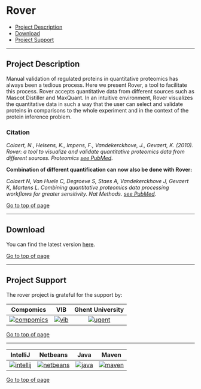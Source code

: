 # Rover

 * [Project Description](#project-description)
 * [Download](#download)
 * [Project Support](#project-support)

----

## Project Description

Manual validation of regulated proteins in quantitative proteomics has always been a tedious process. Here we present Rover, a tool to facilitate this process. Rover accepts quantitative data from different sources such as Mascot Distiller and MaxQuant. In an intuitive environment, Rover visualizes the quantitative data in such a way that the user can select and validate proteins in comparisons to the whole experiment and in the context of the protein inference problem. 

### Citation
*Colaert, N., Helsens, K., Impens, F., Vandekerckhove, J., Gevaert, K. (2010). Rover: a tool to visualize and validate quantitative proteomics data from different sources. Proteomics [see PubMed](http://www.ncbi.nlm.nih.gov/pubmed/20058247)*.

**Combination of different quantification can now also be done with Rover:** 

*Colaert N, Van Huele C, Degroeve S, Staes A, Vandekerckhove J, Gevaert K, Martens L. Combining quantitative proteomics data processing workflows for greater sensitivity. Nat Methods. [see PubMed](http://www.ncbi.nlm.nih.gov/pubmed/21552256).*

[Go to top of page](#jtraml)

----

## Download
You can find the latest version [here](http://genesis.ugent.be/downloadredirect.php?toolname=compomics-rover).

[Go to top of page](#rover)

----

## Project Support

The rover project is grateful for the support by:

| Compomics | VIB | Ghent University|
|:--:|:--:|:--:|
| [![compomics](http://genesis.ugent.be/public_data/image/compomics.png)](http://www.compomics.com) | [![vib](http://genesis.ugent.be/public_data/image/vib.png)](http://www.vib.be) | [![ugent](http://genesis.ugent.be/public_data/image/ugent.png)](http://www.ugent.be/en) |

[Go to top of page](#rover)

----

| IntelliJ | Netbeans | Java | Maven |
|:--:|:--:|:--:|:--:|
| [![intellij](https://www.jetbrains.com/idea/docs/logo_intellij_idea.png)](https://www.jetbrains.com/idea/) | [![netbeans](https://netbeans.org/images_www/visual-guidelines/NB-logo-single.jpg)](https://netbeans.org/) | [![java](http://genesis.ugent.be/public_data/image/java.png)](http://java.com/en/) | [![maven](http://genesis.ugent.be/public_data/image/maven.png)](http://maven.apache.org/) |

[Go to top of page](#rover)
